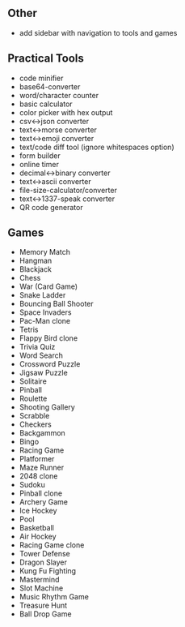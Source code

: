 ## Other
- add sidebar with navigation to tools and games

## Practical Tools
- code minifier
- base64-converter
- word/character counter
- basic calculator
- color picker with hex output
- csv<->json converter
- text<->morse converter
- text<->emoji converter
- text/code diff tool (ignore whitespaces option)
- form builder
- online timer
- decimal<->binary converter
- text<->ascii converter
- file-size-calculator/converter
- text<->1337-speak converter
- QR code generator

## Games
- Memory Match
- Hangman
- Blackjack
- Chess
- War (Card Game)
- Snake Ladder
- Bouncing Ball Shooter
- Space Invaders
- Pac-Man clone
- Tetris
- Flappy Bird clone
- Trivia Quiz
- Word Search
- Crossword Puzzle
- Jigsaw Puzzle
- Solitaire
- Pinball
- Roulette
- Shooting Gallery
- Scrabble
- Checkers
- Backgammon
- Bingo
- Racing Game
- Platformer
- Maze Runner
- 2048 clone
- Sudoku
- Pinball clone
- Archery Game
- Ice Hockey
- Pool
- Basketball
- Air Hockey
- Racing Game clone
- Tower Defense
- Dragon Slayer
- Kung Fu Fighting
- Mastermind
- Slot Machine
- Music Rhythm Game
- Treasure Hunt
- Ball Drop Game